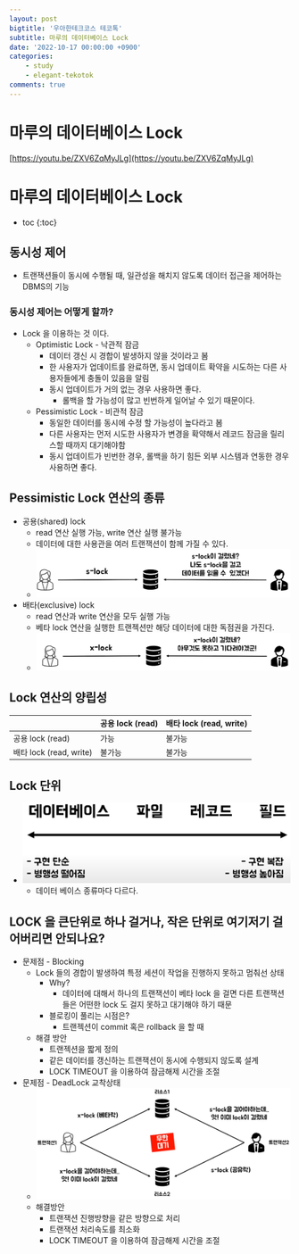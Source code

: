 ```yaml
---
layout: post
bigtitle: '우아한테크코스 테코톡'
subtitle: 마루의 데이터베이스 Lock
date: '2022-10-17 00:00:00 +0900'
categories:
    - study
    - elegant-tekotok
comments: true
---
```


# 마루의 데이터베이스 Lock
[https://youtu.be/ZXV6ZqMyJLg](https://youtu.be/ZXV6ZqMyJLg)

# 마루의 데이터베이스 Lock
* toc
{:toc}

## 동시성 제어
+ 트랜잭션들이 동시에 수행될 때, 일관성을 해치지 않도록 데이터 접근을 제어하는 DBMS의 기능 

### 동시성 제어는 어떻게 할까?
+ Lock 을 이용하는 것 이다. 
  + Optimistic Lock - 낙관적 잠금
    + 데이터 갱신 시 경합이 발생하지 않을 것이라고 봄
    + 한 사용자가 업데이트를 완료하면, 동시 업데이트 확약을 시도하는 다른 사용자들에게 충돌이 있음을 알림
    + 동시 업데이트가 거의 없는 경우 사용하면 좋다.
      + 롤백을 할 가능성이 많고 빈번하게 일어날 수 있기 때문이다. 
  + Pessimistic Lock - 비관적 잠금
    + 동일한 데이터를 동시에 수정 할 가능성이 높다라고 봄
    + 다른 사용자는 먼저 시도한 사용자가 변경을 확약해서 레코드 잠금을 릴리스할 때까지 대기해야함
    + 동시 업데이트가 빈번한 경우, 롤백을 하기 힘든 외부 시스템과 연동한 경우 사용하면 좋다.

## Pessimistic Lock 연산의 종류
+ 공용(shared) lock
  + read 연산 실행 가능, write 연산 실행 불가능
  + 데이터에 대한 사용관을 여러 트랜잭션이 함께 가질 수 있다.
  + ![img.png](/assets/img/elegant-tekotok/sharedLock.png)
+ 배타(exclusive) lock
  + read 연산과 write 연산을 모두 실행 가능
  + 베타 lock 연산을 실행한 트랜젝션만 해당 데이터에 대한 독점권을 가진다. 
  + ![img.png](/assets/img/elegant-tekotok/exclusiveLock.png)

## Lock 연산의 양립성

|                        | 공용 lock (read) | 배타 lock (read, write) |
|------------------------|----------------|-----------------------|
| 공용 lock (read)         | 가능             | 불가능                   |
| 배타 lock (read, write)  | 불가능            | 불가능                   |

## Lock 단위
+ ![img.png](/assets/img/elegant-tekotok/lockUnit.png)
  +  데이터 베이스 종류마다 다르다. 

## LOCK 을 큰단위로 하나 걸거나, 작은 단위로 여기저기 걸어버리면 안되나요?
+ 문제점 - Blocking
  + Lock 들의 경합이 발생하여 특정 세션이 작업을 진행하지 못하고 멈춰선 상태
    + Why?
      + 데이터에 대해서 하나의 트랜잭션이 베타 lock 을 걸면 다른 트랜잭션들은 어떤한 lock 도 걸지 못하고 대기해야 하기 때문
    + 블로킹이 풀리는 시점은?
      + 트랜젝션이 commit 혹은 rollback 을 할 때 
  + 해결 방안
    + 트랜젝션을 짧게 정의
    + 같은 데이터를 갱신하는 트랜잭션이 동시에 수행되지 않도록 설계
    + LOCK TIMEOUT 을 이용하여 잠금해제 시간을 조절 
+ 문제점 - DeadLock 교착상태
  + ![img.png](/assets/img/elegant-tekotok/DeadLock.png)
  + 해결방안
    + 트랜잭션 진행방향을 같은 방향으로 처리 
    + 트랜잭션 처리속도를 최소화
    + LOCK TIMEOUT 을 이용하여 잠금해제 시간을 조절
  
  


